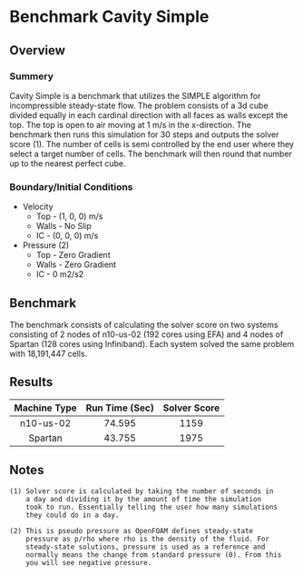 # Benchmark Cavity Simple

## Overview

### Summery
Cavity Simple is a benchmark that utilizes the SIMPLE algorithm
for incompressible steady-state flow. The problem consists of a 3d
cube divided equally in each cardinal direction with all faces as
walls except the top. The top is open to air moving at 1 m/s in
the x-direction. The benchmark then runs this simulation for 30
steps and outputs the solver score (1). The number of cells is
semi controlled by the end user where they select a target number
of cells. The benchmark will then round that number up to the
nearest perfect cube.

### Boundary/Initial Conditions

* Velocity
    * Top - (1, 0, 0) m/s
    * Walls - No Slip
    * IC - (0, 0, 0) m/s
* Pressure (2)
    * Top - Zero Gradient
    * Walls - Zero Gradient
    * IC - 0 m2/s2

## Benchmark

The benchmark consists of calculating the solver score on two
systems consisting of 2 nodes of n10-us-02 (192 cores using EFA)
and 4 nodes of Spartan (128 cores using Infiniband). Each system
solved the same problem with 18,191,447 cells.

## Results

| Machine Type | Run Time (Sec) | Solver Score
|:------------:|:--------------:|:----------:|
| n10-us-02    |         74.595 |       1159 |
| Spartan      |         43.755 |       1975 |

## Notes

```text
(1) Solver score is calculated by taking the number of seconds in
    a day and dividing it by the amount of time the simulation
    took to run. Essentially telling the user how many simulations
    they could do in a day.

(2) This is pseudo pressure as OpenFOAM defines steady-state
    pressure as p/rho where rho is the density of the fluid. For
    steady-state solutions, pressure is used as a reference and
    normally means the change from standard pressure (0). From this
    you will see negative pressure.
```
